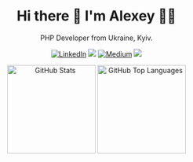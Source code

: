 <h1 align="center">
  Hi there 👋 I'm Alexey 👨‍💻
</h1>

<p align="center">
  PHP Developer from Ukraine, Kyiv.
</p>

<p align="center"><a href="https://www.linkedin.com/in/alexeykhr" target="_blank"><img alt="LinkedIn" src="https://img.shields.io/badge/linkedin-%230077B5.svg?&style=for-the-badge&logo=linkedin&logoColor=white" /></a> <a href="https://leetcode.com/alexeykhr/"><img src="https://img.shields.io/badge/-LeetCode-FFA116?style=for-the-badge&logo=LeetCode&logoColor=black"></a> <a href="https://medium.com/@alexeykhr" target="_blank"><img alt="Medium" src="https://img.shields.io/badge/medium-%2312100E.svg?&style=for-the-badge&logo=medium&logoColor=white" /></a> <a href="https://dev.to/alexeykhr"><img src="https://img.shields.io/badge/DEV.TO-%230A0A0A.svg?&style=for-the-badge&logo=dev-dot-to&logoColor=white"></a></p>

<div align="center">
	<img src="https://github-readme-stats.vercel.app/api?username=Alexeykhr&show_icons=true&theme=tokyonight&count_private=true" alt="GitHub Stats" align="top" height="180"/>
	<img src="https://github-readme-stats.vercel.app/api/top-langs/?username=Alexeykhr&theme=tokyonight&langs_count=8&layout=compact" alt="GitHub Top Languages" align="top" height="180"/>
</div>
